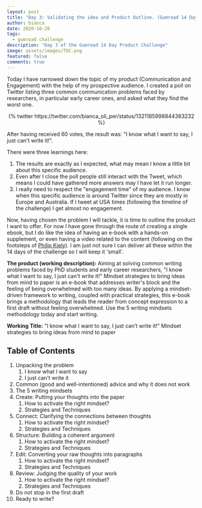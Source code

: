 ```yaml
---
layout: post
title: "Day 3: Validating the idea and Product Outline. (Gumroad 14 Day Product Challenge)"
author: bianca
date: 2020-10-28
tags:
  - gumroad challenge
description: "Day 3 of the Gumroad 14 Day Product Challenge"
image: assets/images/TOC.png
featured: false
comments: true
---
```

Today I have narrowed down the topic of my product (Communication and Engagement) with the help of my prospective audience. I created a poll on Twitter listing three common communication problems faced by researchers, in particular early career ones, and asked what they find the worst one. 

<center>{% twitter https://twitter.com/bianca_oli_per/status/1321185998844383232 %}</center>

After having received 60 votes, the result was: "I know what I want to say, I just can't write it!".

There were three learnings here:

1. The results are exactly as I expected, what may mean I know a little bit about this specific audience. 
2. Even after I close the poll people still interact with the Tweet, which means I could have gathered more answers may I have let it run longer.
3. I really need to respect the "engagement time" of my audience. I know when this specific audience is around Twitter since they are mostly in Europe and Australia. If I tweet at USA times (following the timeline of the challenge) I get almost no engagement.


Now, having chosen the problem I will tackle, it is time to outline the product I want to offer. For now I have gone through the route of creating a single ebook, but I do like the idea of having an e-book with a hands-on supplement, or even having a video related to the content (following on the footsteps of [Philip Kiely](https://philipkiely.com/notes/14_day_product.html)). I am just not sure I can deliver all these within the 14 days of the challenge so I will keep it 'small'.

**The product (working description):** Aiming at solving common writing problems faced by PhD students and early career researchers, "I know what I want to say, I just can't write it!" Mindset strategies to bring ideas from mind to paper is an e-book that addresses writer's block and the feeling of being overwhelmed with too many ideas. By applying a mindset-driven framework to writing, coupled with practical strategies, this e-book brings a methodology that leads the reader from concept expression to a first draft without feeling overwhelmed. Use the 5 writing mindsets methodology today and start writing.

**Working Title:** "I know what I want to say, I just can’t write it!" Mindset strategies to bring ideas from mind to paper 

## Table of Contents

1. Unpacking the problem
   1. I know what I want to say
   2. I just can't write it
2. Common (good and well-intentioned) advice and why it does not work
3. The 5 writing mindsets
4. Create: Putting your thoughts into the paper
   1. How to activate the right mindset?
   2. Strategies and Techniques
5. Connect: Clarifying the connections between thoughts
   1. How to activate the right mindset?
   2. Strategies and Techniques
6. Structure: Building a coherent argument
   1. How to activate the right mindset?
   2. Strategies and Techniques
7. Edit: Converting your raw thoughts into paragraphs
   1. How to activate the right mindset?
   2. Strategies and Techniques
8. Review: Judging the quality of your work
   1. How to activate the right mindset?
   2. Strategies and Techniques
9. Do not stop in the first draft
10. Ready to write?